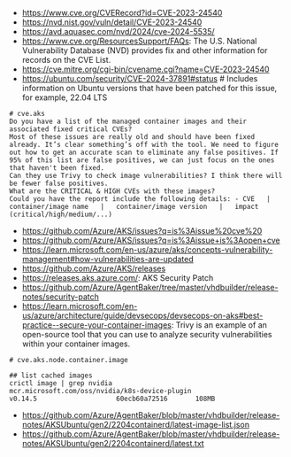 - https://www.cve.org/CVERecord?id=CVE-2023-24540
- https://nvd.nist.gov/vuln/detail/CVE-2023-24540
- https://avd.aquasec.com/nvd/2024/cve-2024-5535/
- https://www.cve.org/ResourcesSupport/FAQs: The U.S. National Vulnerability Database (NVD) provides fix and other information for records on the CVE List.
- https://cve.mitre.org/cgi-bin/cvename.cgi?name=CVE-2023-24540
- https://ubuntu.com/security/CVE-2024-37891#status # Includes information on Ubuntu versions that have been patched for this issue, for example, 22.04 LTS

```
# cve.aks
Do you have a list of the managed container images and their associated fixed critical CVEs?
Most of these issues are really old and should have been fixed already. It’s clear something’s off with the tool. We need to figure out how to get an accurate scan to eliminate any false positives. If 95% of this list are false positives, we can just focus on the ones that haven't been fixed.
Can they use Trivy to check image vulnerabilities? I think there will be fewer false positives.
What are the CRITICAL & HIGH CVEs with these images?
Could you have the report include the following details: - CVE   |   container/image name   |   container/image version   |   impact (critical/high/medium/...)
```

- https://github.com/Azure/AKS/issues?q=is%3Aissue%20cve%20
- https://github.com/Azure/AKS/issues?q=is%3Aissue+is%3Aopen+cve
- https://learn.microsoft.com/en-us/azure/aks/concepts-vulnerability-management#how-vulnerabilities-are-updated
- https://github.com/Azure/AKS/releases
- https://releases.aks.azure.com/: AKS Security Patch
- https://github.com/Azure/AgentBaker/tree/master/vhdbuilder/release-notes/security-patch
- https://learn.microsoft.com/en-us/azure/architecture/guide/devsecops/devsecops-on-aks#best-practice--secure-your-container-images: Trivy is an example of an open-source tool that you can use to analyze security vulnerabilities within your container images.

```
# cve.aks.node.container.image

## list cached images
crictl image | grep nvidia
mcr.microsoft.com/oss/nvidia/k8s-device-plugin                                        v0.14.5                    60ecb60a72516       108MB
```
- https://github.com/Azure/AgentBaker/blob/master/vhdbuilder/release-notes/AKSUbuntu/gen2/2204containerd/latest-image-list.json
- https://github.com/Azure/AgentBaker/blob/master/vhdbuilder/release-notes/AKSUbuntu/gen2/2204containerd/latest.txt
